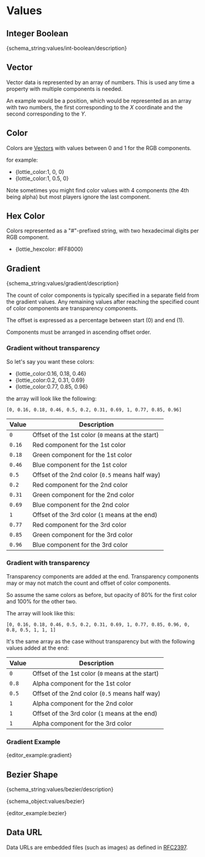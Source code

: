 # Values

<h2 id="int-boolean">Integer Boolean</h2>

{schema_string:values/int-boolean/description}

<h2 id="vector">Vector</h2>

Vector data is represented by an array of numbers.
This is used any time a property with multiple components is needed.

An example would be a position, which would be represented as an array
with two numbers, the first corresponding to the _X_ coordinate and the
second corresponding to the _Y_.

<h2 id="color">Color</h2>

Colors are [Vectors](#vector) with values between 0 and 1 for the RGB components.

for example:

* {lottie_color:1, 0, 0}
* {lottie_color:1, 0.5, 0}

Note sometimes you might find color values with 4 components (the 4th being alpha)
but most players ignore the last component.

<h2 id="hexcolor">Hex Color</h2>
Colors represented as a "#"-prefixed string, with two hexadecimal digits per
RGB component.

* {lottie_hexcolor: #FF8000}

<h2 id="gradient">Gradient</h2>

{schema_string:values/gradient/description}

The count of color components is typically specified in a separate field from
the gradient values. Any remaining values after reaching the specified count of
color components are transparency components.

The offset is expressed as a percentage between start (0) and end (1).

Components must be arranged in ascending offset order. 

<h3>Gradient without transparency</h3>

So let's say you want these colors:

* {lottie_color:0.16, 0.18, 0.46}
* {lottie_color:0.2, 0.31, 0.69}
* {lottie_color:0.77, 0.85, 0.96}

the array will look like the following:

`[0, 0.16, 0.18, 0.46, 0.5, 0.2, 0.31, 0.69, 1, 0.77, 0.85, 0.96]`

| Value     | Description |
|-----------|---|
| `0`       | Offset of the 1st color (`0` means at the start) |
| `0.16`   | Red component for the 1st color |
| `0.18`   | Green component for the 1st color |
| `0.46`   | Blue component for the 1st color |
| `0.5`     | Offset of the 2nd color (`0.5` means half way) |
| `0.2`   | Red component for the 2nd color |
| `0.31`   | Green component for the 2nd color |
| `0.69`    | Blue component for the 2nd color |
| `1`       | Offset of the 3rd color (`1` means at the end) |
| `0.77`   | Red component for the 3rd color |
| `0.85`   | Green component for the 3rd color |
| `0.96`   | Blue component for the 3rd color |

<h3>Gradient with transparency</h3>

Transparency components are added at the end. Transparency components may or may
not match the count and offset of color components.

So assume the same colors as before, but opacity of 80% for the first color and 100% for the other two.

The array will look like this:

`[0, 0.16, 0.18, 0.46, 0.5, 0.2, 0.31, 0.69, 1, 0.77, 0.85, 0.96, 0, 0.8, 0.5, 1, 1, 1]`

It's the same array as the case without transparency but with the following values added at the end:


| Value     | Description |
|-----------|---|
| `0`       | Offset of the 1st color (`0` means at the start) |
| `0.8`     | Alpha component for the 1st color |
| `0.5`     | Offset of the 2nd color (`0.5` means half way) |
| `1`       | Alpha component for the 2nd color |
| `1`       | Offset of the 3rd color (`1` means at the end) |
| `1`       | Alpha component for the 3rd color |

<h3>Gradient Example</h3>

{editor_example:gradient}

<h2 id="bezier">Bezier Shape</h2>

{schema_string:values/bezier/description}

{schema_object:values/bezier}

{editor_example:bezier}

<h2 id="data-url">Data URL</h2>

Data URLs are embedded files (such as images) as defined in [RFC2397](https://datatracker.ietf.org/doc/html/rfc2397).
